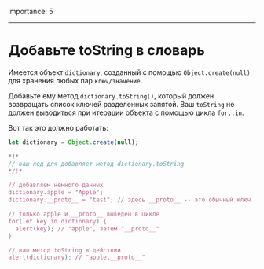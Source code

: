 importance: 5

---

# Добавьте toString в словарь

Имеется объект `dictionary`, созданный с помощью `Object.create(null)` для хранения любых пар `ключ/значение`.

Добавьте ему метод `dictionary.toString()`, который должен возвращать список ключей разделенных запятой. Ваш `toString` не должен выводиться при итерации объекта с помощью цикла `for..in`.

Вот так это должно работать:

```js
let dictionary = Object.create(null);

*!*
// ваш код для добавляет метод dictionary.toString
*/!*

// добавляем немного данных
dictionary.apple = "Apple";
dictionary.__proto__ = "test"; // здесь __proto__ -- это обычный ключ

// только apple и __proto__ выведен в цикле
for(let key in dictionary) {
  alert(key); // "apple", затем "__proto__"
}  

// ваш метод toString в действии
alert(dictionary); // "apple,__proto__"
```
